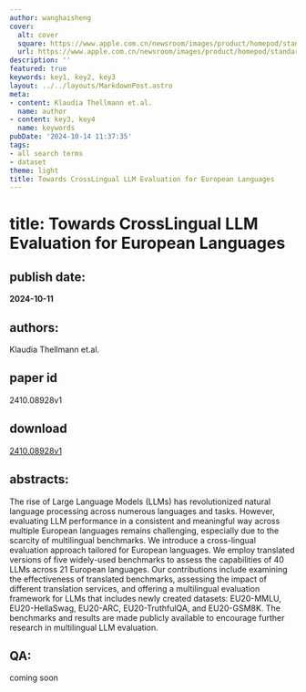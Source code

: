 ```yaml
---
author: wanghaisheng
cover:
  alt: cover
  square: https://www.apple.com.cn/newsroom/images/product/homepod/standard/Apple-HomePod-hero-230118_big.jpg.large_2x.jpg
  url: https://www.apple.com.cn/newsroom/images/product/homepod/standard/Apple-HomePod-hero-230118_big.jpg.large_2x.jpg
description: ''
featured: true
keywords: key1, key2, key3
layout: ../../layouts/MarkdownPost.astro
meta:
- content: Klaudia Thellmann et.al.
  name: author
- content: key3, key4
  name: keywords
pubDate: '2024-10-14 11:37:35'
tags:
- all search terms
- dataset
theme: light
title: Towards CrossLingual LLM Evaluation for European Languages
---
```


# title: Towards CrossLingual LLM Evaluation for European Languages 
## publish date: 
**2024-10-11** 
## authors: 
  Klaudia Thellmann et.al. 
## paper id
2410.08928v1
## download
[2410.08928v1](http://arxiv.org/abs/2410.08928v1)
## abstracts:
The rise of Large Language Models (LLMs) has revolutionized natural language processing across numerous languages and tasks. However, evaluating LLM performance in a consistent and meaningful way across multiple European languages remains challenging, especially due to the scarcity of multilingual benchmarks. We introduce a cross-lingual evaluation approach tailored for European languages. We employ translated versions of five widely-used benchmarks to assess the capabilities of 40 LLMs across 21 European languages. Our contributions include examining the effectiveness of translated benchmarks, assessing the impact of different translation services, and offering a multilingual evaluation framework for LLMs that includes newly created datasets: EU20-MMLU, EU20-HellaSwag, EU20-ARC, EU20-TruthfulQA, and EU20-GSM8K. The benchmarks and results are made publicly available to encourage further research in multilingual LLM evaluation.
## QA:
coming soon
